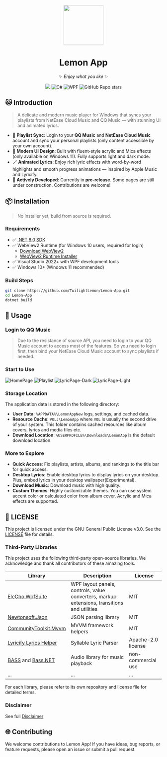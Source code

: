 <div align=center>
<img src="https://github.com/TwilightLemon/Lemon-App/raw/refs/heads/master/LemonApp/Resources/icon.ico" width="128" height="128"/>

# Lemon App

✨ *Enjoy what you like* ✨

[<img src="https://img.shields.io/badge/license-GPL%203.0-yellow"/>](LICENSE.txt)
![C#](https://img.shields.io/badge/lang-C%23-orange)
![WPF](https://img.shields.io/badge/UI-WPF-b33bb3)
![GitHub Repo stars](https://img.shields.io/github/stars/TwilightLemon/Lemon-App)

</div>

## 🐱 Introduction

> A delicate and modern music player for Windows that syncs your playlists from NetEase Cloud Music and QQ Music — with stunning UI and animated lyrics.

- 🎵 **Playlist Sync**: Login to your **QQ Music** and **NetEase Cloud Music** account and sync your personal playlists (only content accessible by your own account).
- 🌈 **Modern UI Design**: Built with fluent-style acrylic and Mica effects (only available on Windows 11). Fully supports light and dark mode.
- 🪄 **Animated Lyrics**: Enjoy rich lyric effects with word-by-word highlights and smooth progress animations — inspired by Apple Music and Lyricify.
- 🚧 **Actively Developed**: Currently in **pre-release**. Some pages are still under construction. Contributions are welcome!

## 📦 Installation

> No installer yet, build from source is required.

### Requirements

- ✅ [.NET 8.0 SDK](https://dotnet.microsoft.com/download/dotnet/8.0)
- ✅ WebView2 Runtime (for Windows 10 users, required for login)
  - [Download WebView2](https://developer.microsoft.com/en-us/microsoft-edge/webview2/)
  - [WebView2 Runtime Installer](https://go.microsoft.com/fwlink/p/?LinkId=2124703)
- ✅ Visual Studio 2022+ with WPF development tools
- ✅ Windows 10+ (Windows 11 recommended)

### Build Steps

```bash
git clone https://github.com/TwilightLemon/Lemon-App.git
cd Lemon-App
dotnet build
```

## 🎨 Usage

### Login to QQ Music
> Due to the resistance of source API, you need to login to your QQ Music account to access most of the features. So you need to login first, then bind your NetEase Cloud Music account to sync playlists if needed.

### Start to Use
![HomePage](https://github.com/TwilightLemon/Data/blob/master/LA_HomePage.jpg?raw=true)
![Playlist](https://github.com/TwilightLemon/Data/blob/master/LA_PlaylistsPage.jpg?raw=true)
![LyricPage-Dark](https://github.com/TwilightLemon/Data/blob/master/LA_LyricPage-Dark.jpg?raw=true)
![LyricPage-Light](https://github.com/TwilightLemon/Data/blob/master/LA_LyricPage-Light.jpg?raw=true)

### Storage Location
The application data is stored in the following directory:
- **User Data**: `%APPDATA%\LemonAppNew` logs, settings, and cached data.
- **Resource Cache**: `VOL:\LemonApp` where `VOL` is usually the second drive of your system. This folder contains cached resources like album covers, lyrics and media files etc.
- **Download Location**: `%USERPROFILE%\Downloads\LemonApp` is the default download location.

### More to Explore
- **Quick Access**: Fix playlists, artists, albums, and rankings to the title bar for quick access.
- **Desktop Lyrics**: Enable desktop lyrics to display lyrics on your desktop. Plus, embed lyrics in your desktop wallpaper(Experimental).
- **Download Music**: Download music with high quality.
- **Custom Themes**: Highly customizable themes. You can use system accent color or calculated color from album cover. Acrylic and Mica effects are supported.

## 📄 LICENSE
This project is licensed under the GNU General Public License v3.0. See the [LICENSE](LICENSE.txt) file for details.
### Third-Party Libraries

This project uses the following third-party open-source libraries. We acknowledge and thank all contributors of these amazing tools.

| Library | Description | License |
|--------|-------------|---------|
| [EleCho.WpfSuite](https://github.com/OrgEleCho/EleCho.WpfSuite) | WPF layout panels, controls, value converters, markup extensions, transitions and utilities | MIT |
| [Newtonsoft.Json](https://github.com/JamesNK/Newtonsoft.Json) | JSON parsing library | MIT |
| [CommunityToolkit.Mvvm](https://github.com/CommunityToolkit/dotnet) | MVVM framework helpers | MIT |
| [Lyricify Lyrics Helper](https://github.com/WXRIW/Lyricify-Lyrics-Helper) | Syllable Lyric Parser | Apache-2.0 license |
| [BASS](https://www.un4seen.com/) and [Bass.NET](https://www.un4seen.com/bass.html) | Audio library for music playback | non-commercial use |
| ... | ... | ... |

For each library, please refer to its own repository and license file for detailed terms.

### Disclaimer
See full [Disclaimer](DISCLAIMER.md)

## 🌐 Contributing
We welcome contributions to Lemon App! If you have ideas, bug reports, or feature requests, please open an issue or submit a pull request.
